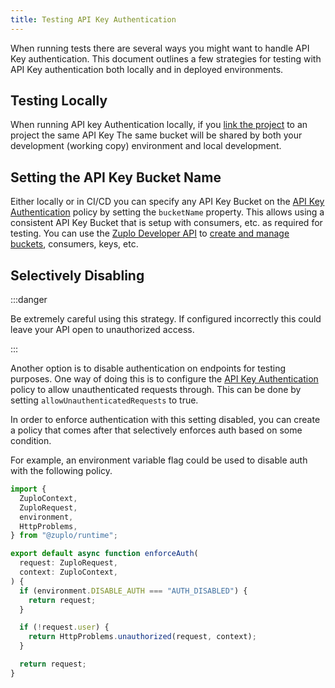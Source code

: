 ```yaml
---
title: Testing API Key Authentication
---
```


When running tests there are several ways you might want to handle API Key
authentication. This document outlines a few strategies for testing with API Key
authentication both locally and in deployed environments.

## Testing Locally

When running API key Authentication locally, if you
[link the project](/docs/cli/local-development) to an project the same API Key
The same bucket will be shared by both your development (working copy)
environment and local development.

## Setting the API Key Bucket Name

Either locally or in CI/CD you can specify any API Key Bucket on the
[API Key Authentication](/docs/policies/api-key-inbound) policy by setting the
`bucketName` property. This allows using a consistent API Key Bucket that is
setup with consumers, etc. as required for testing. You can use the
[Zuplo Developer API](https://dev.zuplo.com) to
[create and manage buckets](/docs/articles/api-key-management), consumers, keys,
etc.

## Selectively Disabling

:::danger

Be extremely careful using this strategy. If configured incorrectly this could
leave your API open to unauthorized access.

:::

Another option is to disable authentication on endpoints for testing purposes.
One way of doing this is to configure the
[API Key Authentication](/docs/policies/api-key-inbound) policy to allow
unauthenticated requests through. This can be done by setting
`allowUnauthenticatedRequests` to true.

In order to enforce authentication with this setting disabled, you can create a
policy that comes after that selectively enforces auth based on some condition.

For example, an environment variable flag could be used to disable auth with the
following policy.

```ts
import {
  ZuploContext,
  ZuploRequest,
  environment,
  HttpProblems,
} from "@zuplo/runtime";

export default async function enforceAuth(
  request: ZuploRequest,
  context: ZuploContext,
) {
  if (environment.DISABLE_AUTH === "AUTH_DISABLED") {
    return request;
  }

  if (!request.user) {
    return HttpProblems.unauthorized(request, context);
  }

  return request;
}
```
